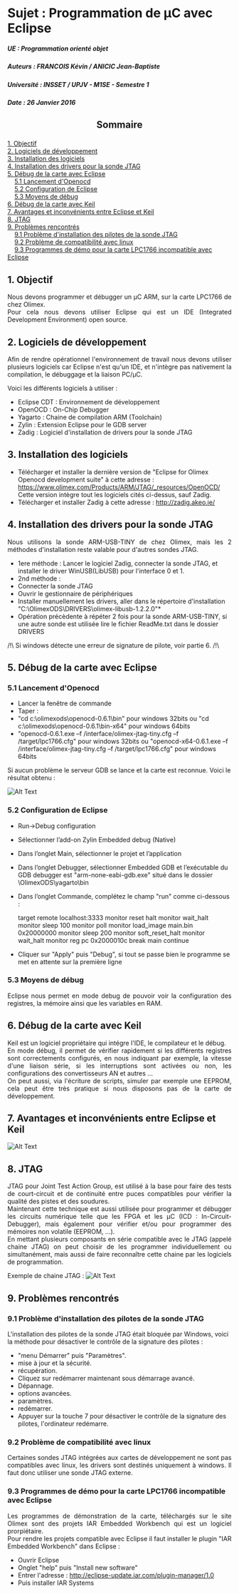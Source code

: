 ﻿# Sujet : Programmation de µC avec Eclipse
##### UE : Programmation orienté objet
##### Auteurs : FRANCOIS Kévin / ANICIC Jean-Baptiste
##### Université : INSSET / UPJV - M1SE - Semestre 1
##### Date : 26 Janvier 2016

## <p style='text-align: center;'>Sommaire</p>

[1. Objectif](#n1)</br>
[2. Logiciels de développement](#n2)</br>
[3. Installation des logiciels](#n3)</br>
[4. Installation des drivers pour la sonde JTAG](#n4)</br>
[5. Débug de la carte avec Eclipse](#n5)</br>
&nbsp;&nbsp;&nbsp;&nbsp;[5.1 Lancement d'Openocd](#n5.1)</br>
&nbsp;&nbsp;&nbsp;&nbsp;[5.2 Configuration de Eclipse](#n5.2)</br>
&nbsp;&nbsp;&nbsp;&nbsp;[5.3 Moyens de débug](#n5.3)</br>
[6. Débug de la carte avec Keil](#n6)</br>
[7. Avantages et inconvénients entre Eclipse et Keil](#n7)</br>
[8. JTAG](#n8)</br>
[9. Problèmes rencontrés](#n9)</br>
&nbsp;&nbsp;&nbsp;&nbsp;[9.1 Problème d'installation des pilotes de la sonde JTAG](#n9.1)</br>
&nbsp;&nbsp;&nbsp;&nbsp;[9.2 Problème de compatibilité avec linux](#n9.2)</br>
&nbsp;&nbsp;&nbsp;&nbsp;[9.3 Programmes de démo pour la carte LPC1766 incompatible avec Eclipse](#n9.3)

<a id="n1"></a>
## 1. Objectif

<p style='text-align: justify;'>
Nous devons programmer et débugger un µC ARM, sur la carte LPC1766 de chez Olimex.</br>
Pour cela nous devons utiliser Eclipse qui est un IDE (Integrated Development Environment) open source.
</p>

<a id="n2"></a>
## 2. Logiciels de développement

<p style='text-align: justify;'>
Afin de rendre opérationnel l'environnement de travail nous devons utiliser plusieurs logiciels car Eclipse n'est qu'un IDE, et n'intègre pas nativement la compilation, le débuggage et la liaison PC/µC.
</p>

Voici les différents logiciels à utiliser :

 - Eclipse CDT : Environnement de développement
 - OpenOCD : On-Chip Debugger
 - Yagarto : Chaine de compilation ARM (Toolchain)
 - Zylin : Extension Eclipse pour le GDB server
 - Zadig : Logiciel d'installation de drivers pour la sonde JTAG

<a id="n3"></a>
## 3. Installation des logiciels

 - Télécharger et installer la dernière version de "Eclipse for Olimex Openocd development suite" à cette adresse : https://www.olimex.com/Products/ARM/JTAG/_resources/OpenOCD/
Cette version intègre tout les logiciels cités ci-dessus, sauf Zadig.
 - Télécharger et installer Zadig à cette adresse : http://zadig.akeo.ie/

<a id="n4"></a>
## 4. Installation des drivers pour la sonde JTAG

<p style='text-align: justify;'>
Nous utilisons la sonde ARM-USB-TINY de chez Olimex, mais les 2 méthodes d'installation reste valable pour d'autres sondes JTAG.
</p>

 - 1ere méthode : Lancer le logiciel Zadig, connecter la sonde JTAG, et installer le driver WinUSB(LibUSB) pour l'interface 0 et 1.
 - 2nd méthode :
  - Connecter la sonde JTAG
  - Ouvrir le gestionnaire de périphériques
  - Installer manuellement les drivers, aller dans le répertoire d'installation "C:\OlimexODS\DRIVERS\olimex-libusb-1.2.2.0"*
  - Opération précèdente à répéter 2 fois pour la sonde ARM-USB-TINY, si une autre sonde est utilisée lire le fichier ReadMe.txt dans le dossier DRIVERS

  /!\ Si windows détecte une erreur de signature de pilote, voir partie 6. /!\

<a id="n5"></a>
## 5. Débug de la carte avec Eclipse

<a id="n5.1"></a>
### 5.1 Lancement d'Openocd

 - Lancer la fenêtre de commande
 - Taper :
  - "cd c:\olimexods\openocd-0.6.1\bin" pour windows 32bits ou
    "cd c:\olimexods\openocd-0.6.1\bin-x64" pour windows 64bits
  - "openocd-0.6.1.exe –f /interface/olimex-jtag-tiny.cfg –f /target/lpc1766.cfg" pour windows 32bits ou
    "openocd-x64-0.6.1.exe –f /interface/olimex-jtag-tiny.cfg –f /target/lpc1766.cfg" pour windows 64bits

Si aucun problème le serveur GDB se lance et la carte est reconnue. Voici le résultat obtenu :

![Alt Text](/images/CMD.png)

<a id="n5.2"></a>
### 5.2 Configuration de Eclipse

- Run->Debug configuration
- Sélectionner l’add-on Zylin Embedded debug (Native)
- Dans l’onglet Main, sélectionner le projet et l’application
- Dans l’onglet Debugger, sélectionner Embedded GDB et l’exécutable du GDB debugger est "arm-none-eabi-gdb.exe" situé dans le dossier \OlimexODS\yagarto\bin
- Dans l’onglet Commande, complétez le champ "run" comme ci-dessous :

	target remote localhost:3333
	monitor reset halt
	monitor wait_halt
	monitor sleep 100
	monitor poll
	monitor load_image main.bin 0x20000000
	monitor sleep 200
	monitor soft_reset_halt
	monitor wait_halt
	monitor reg pc 0x2000010c
	break main
	continue

- Cliquer sur "Apply" puis "Debug", si tout se passe bien le programme se met en attente sur la première ligne

<a id="n5.3"></a>
### 5.3 Moyens de débug

<p style='text-align: justify;'>
Eclipse nous permet en mode debug de pouvoir voir la configuration des registres, la mémoire ainsi que les variables en RAM.
</p>

<a id="n6"></a>
## 6. Débug de la carte avec Keil

<p style='text-align: justify;'>
Keil est un logiciel propriétaire qui intégre l'IDE, le compilateur et le débug.</br>
En mode débug, il permet de vérifier rapidement si les différents registres sont correctements configurés, en nous indiquant par exemple, la vitesse d'une liaison série, si les interruptions sont activées ou non, les configurations des convertisseurs AN et autres ...</br>
On peut aussi, via l'écriture de scripts, simuler par exemple une EEPROM, cela peut être très pratique si nous disposons pas de la carte de développement.
</p>

<a id="n7"></a>
## 7. Avantages et inconvénients entre Eclipse et Keil

![Alt Text](/images/Comparatif.png)

<a id="n8"></a>
## 8. JTAG

<p style='text-align: justify;'>
JTAG pour Joint Test Action Group, est utilisé à la base pour faire des tests de court-circuit et de continuité entre puces compatibles pour vérifier la qualité des pistes et des soudures.</br>
Maintenant cette technique est aussi utilisée pour programmer et débugger les circuits numérique telle que les FPGA et les µC (ICD : In-Circuit-Debugger), mais également pour vérifier et/ou pour programmer des mémoires non volatile (EEPROM, ...).</br>
En mettant plusieurs composants en série compatible avec le JTAG (appelé chaine JTAG) on peut choisir de les programmer individuellement ou simultanément, mais aussi de faire reconnaître cette chaine par les logiciels de programmation.
</p>

Exemple de chaine JTAG : ![Alt Text](/images/jtag-chain.png)

<a id="n9"></a>
## 9. Problèmes rencontrés

<a id="n9.1"></a>
### 9.1 Problème d'installation des pilotes de la sonde JTAG

L'installation des pilotes de la sonde JTAG était bloquée par Windows, voici la méthode pour désactiver le contrôle de la signature des pilotes :

- "menu Démarrer" puis "Paramètres".
- mise à jour et la sécurité.
- récupération.
- Cliquez sur redémarrer maintenant sous démarrage avancé.
- Dépannage.
- options avancées.
- paramètres.
- redémarrer.
- Appuyer sur la touche 7 pour désactiver le contrôle de la signature des pilotes, l'ordinateur redémarre.

<a id="n9.2"></a>
### 9.2 Problème de compatibilité avec linux

<p style='text-align: justify;'>
Certaines sondes JTAG intégrées aux cartes de développement ne sont pas compatibles avec linux, les drivers sont destinés uniquement à windows. Il faut donc utiliser une sonde JTAG externe.
</p>

 <a id="n9.3"></a>
### 9.3 Programmes de démo pour la carte LPC1766 incompatible avec Eclipse

<p style='text-align: justify;'>
Les programmes de démonstration de la carte, téléchargés sur le site Olimex sont des projets IAR Embedded Workbench qui est un logiciel prorpiétaire.</br>
Pour rendre les projets compatible avec Eclipse il faut installer le plugin "IAR Embedded Workbench" dans Eclipse :
</p>

- Ouvrir Eclipse
- Onglet "help" puis "Install new software"
- Entrer l'adresse : http://eclipse-update.iar.com/plugin-manager/1.0
- Puis installer IAR Systems
